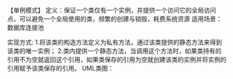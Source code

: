 
 【单例模式】
 定义：保证一个类仅有一个实例，并提供一个访问它的全局访问点，可以避免一个全局使用的类，频繁的创建与销毁，耗费系统资源
 适用场景：
    数据库连接池

 实现方式:
    1.将该类的构造方法定义为私有方法，通过该类提供的静态方法来得到该类的唯一实例；
    2.类内提供一个静态方法，当调用这个方法时，如果类持有的引用不为空就返回这个引用，如果类保存的引用为空就创建该类的实例并将实例的引用赋予该类保存的引用。
 UML类图：
